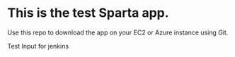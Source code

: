 # This is the test Sparta app.

Use this repo to download the app on your EC2 or Azure instance using Git.

Test Input for jenkins
